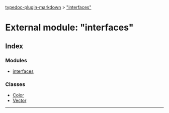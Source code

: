 [typedoc-plugin-markdown](../index.md) > ["interfaces"](../modules/_interfaces_.md)



# External module: "interfaces"

## Index

### Modules

* [interfaces](_interfaces_.interfaces.md)


### Classes

* [Color](../classes/_interfaces_.color.md)
* [Vector](../classes/_interfaces_.vector.md)



---
